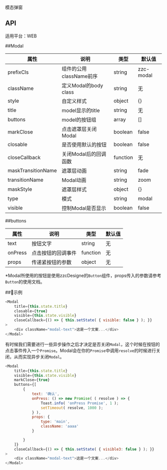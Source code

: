 模态弹窗

## API

适用平台：WEB

##Modal

| 属性               | 说明                    | 类型     | 默认值    |
| ------------------ | ----------------------- | -------- | --------- |
| prefixCls          | 组件的公用className前序 | string   | zzc-modal |
| className          | 定义Modal的body class   | string   | 无        |
| style              | 自定义样式              | object   | {}        |
| title              | model显示的title         | string   | 无        |
| buttons            | model的按钮组            | array    | []        |
| markClose          | 点击遮罩层关闭Modal     | boolean  | false     |
| closable           | 是否使用默认的按钮      | boolean  | false     |
| closeCallback      | 关闭Modal后的回调函数   | function | 无        |
| maskTransitionName | 遮罩层动画              | string   | fade      |
| transitionName     | Modal动画               | string   | zoom      |
| maskStyle          | 遮罩层样式              | object   | {}        |
| type               | 模式                    | string   | modal     |
| visible            | 控制Modal是否显示       | boolean  | false     |

##buttons

| 属性    | 说明               | 类型     | 默认值 |
| ------- | ------------------ | -------- | ------ |
| text    | 按钮文字           | string   | 无     |
| onPress | 点击按钮的回调事件 | function | 无     |
| props   | 传递紧按钮的参数   | object   | 无     |

*Modal所使用的按钮是使用zzcDesigne的`Button`组件，props传入的参数请参考`Button`的使用文档。

##示例

```js
<Modal
    title={this.state.title}
    closable={true}
    visible={this.state.visible}
    closeCallback={() => { this.setState( { visible: false } ); }}
>
    <div className="modal-text">这是一个文案...</div>
</Modal>
```

有时候我们需要进行一些异步操作之后才决定是否关闭`Modal`，这个时候在按钮的点击事件传入一个`Promise`。Modal会在你的`Promise`中调用`resolve`的时候进行关闭，从而实现异步关闭`Modal`。

```js
<Modal
    title={this.state.title}
    visible={this.state.visible}
    markClose={true}
    buttons={[
        {
            text: '确认',
            onPress: () => new Promise( ( resolve ) => {
                Toast.info( 'onPress Promise', 1 );
                setTimeout( resolve, 1000 );
            } ),
            props: {
                type: 'main',
                className: 'aaaa'
            }

        }
    ]}
    closeCallback={() => { this.setState( { visible3: false } ); }}
>
    <div className="modal-text">这是一个文案...</div>
</Modal>
```
